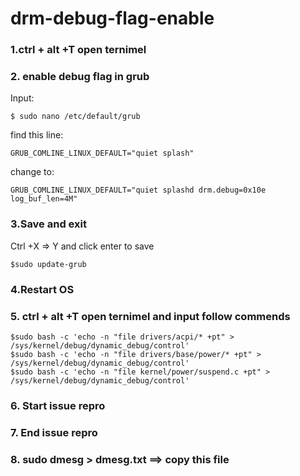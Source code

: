 # drm-debug-flag-enable



### 1.ctrl + alt +T open ternimel 
### 2. enable debug flag in grub
Input:
```
$ sudo nano /etc/default/grub  
```
find this line:
```
GRUB_COMLINE_LINUX_DEFAULT="quiet splash"   
```
change to:  
```
GRUB_COMLINE_LINUX_DEFAULT="quiet splashd drm.debug=0x10e log_buf_len=4M"  
```
### 3.Save and exit 
Ctrl +X => Y and click enter to save  
```
$sudo update-grub  
```
### 4.Restart OS
### 5. ctrl + alt +T open ternimel and input follow commends
```
$sudo bash -c 'echo -n "file drivers/acpi/* +pt" > /sys/kernel/debug/dynamic_debug/control'  
$sudo bash -c 'echo -n "file drivers/base/power/* +pt" > /sys/kernel/debug/dynamic_debug/control'  
$sudo bash -c 'echo -n "file kernel/power/suspend.c +pt" > /sys/kernel/debug/dynamic_debug/control'  
```
### 6. Start issue repro 
### 7. End issue repro 
### 8. sudo dmesg > dmesg.txt  ==> copy this file 
